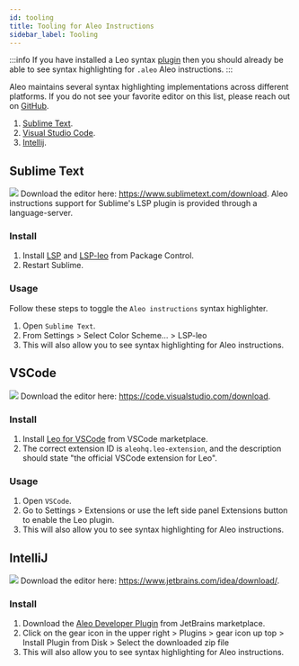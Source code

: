```yaml
---
id: tooling
title: Tooling for Aleo Instructions
sidebar_label: Tooling
---
```


:::info
If you have installed a Leo syntax [plugin](../leo/06_tooling.md)
then you should already be able to see syntax highlighting for `.aleo` Aleo instructions.
:::

Aleo maintains several syntax highlighting implementations across different platforms. If you do not see your favorite editor on this list, please reach out on [GitHub](https://github.com/ProvableHQ/welcome/issues/new).

1. [Sublime Text](#sublime-text).
2. [Visual Studio Code](#vscode).
3. [Intellij](#intellij).

## Sublime Text

![](./images/sublime.png)
Download the editor here: https://www.sublimetext.com/download.
Aleo instructions support for Sublime's LSP plugin is provided through a language-server.

### Install

1. Install [LSP](https://packagecontrol.io/packages/LSP) and [LSP-leo](https://packagecontrol.io/packages/LSP-leo) from Package Control.
2. Restart Sublime.

### Usage

Follow these steps to toggle the `Aleo instructions` syntax highlighter.

1. Open `Sublime Text`.
2. From Settings > Select Color Scheme... > LSP-leo
3. This will also allow you to see syntax highlighting for Aleo instructions.

## VSCode

![](./images/vscode.png)
Download the editor here: https://code.visualstudio.com/download.

### Install

1. Install [Leo for VSCode](https://marketplace.visualstudio.com/items?itemName=aleohq.leo-extension) from VSCode marketplace.
2. The correct extension ID is `aleohq.leo-extension`, and the description should state "the official VSCode extension for Leo".

### Usage

1. Open `VSCode`.
2. Go to Settings > Extensions or use the left side panel Extensions button to enable the Leo plugin.
3. This will also allow you to see syntax highlighting for Aleo instructions.

## IntelliJ

![](./images/intellij.png)
Download the editor here: https://www.jetbrains.com/idea/download/.

### Install

1. Download the [Aleo Developer Plugin](https://plugins.jetbrains.com/plugin/19890-aleo-developer) from JetBrains marketplace.
2. Click on the gear icon in the upper right > Plugins > gear icon up top > Install Plugin from Disk > Select the downloaded zip file
3. This will also allow you to see syntax highlighting for Aleo instructions.
